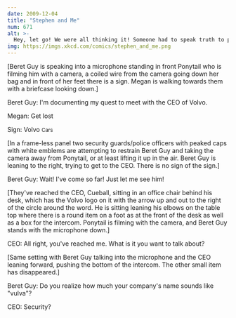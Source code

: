 ```yaml
---
date: 2009-12-04
title: "Stephen and Me"
num: 671
alt: >-
  Hey, let go! We were all thinking it! Someone had to speak truth to power!
img: https://imgs.xkcd.com/comics/stephen_and_me.png
---
```

[Beret Guy is speaking into a microphone standing in front Ponytail who is filming him with a camera, a coiled wire from the camera going down her bag and in front of her feet there is a sign. Megan is walking towards them with a briefcase looking down.]

Beret Guy: I'm documenting my quest to meet with the CEO of Volvo.

Megan: Get lost

Sign: Volvo <small>Cars</small>

[In a frame-less panel two security guards/police officers with peaked caps with white emblems are attempting to restrain Beret Guy and taking the camera away from Ponytail, or at least lifting it up in the air. Beret Guy is leaning to the right, trying to get to the CEO. There is no sign of the sign.]

Beret Guy: Wait! I've come so far! Just let me see him!

[They've reached the CEO, Cueball, sitting in an office chair behind his desk, which has the Volvo logo on it with the arrow up and out to the right of the circle around the word. He is sitting leaning his elbows on the table top where there is a round item on a foot as at the front of the desk as well as a box for the intercom. Ponytail is filming with the camera, and Beret Guy stands with the microphone down.]

CEO: All right, you've reached me. What is it you want to talk about?

[Same setting with Beret Guy talking into the microphone and the CEO leaning forward, pushing the bottom of the intercom. The other small item has disappeared.]

Beret Guy: Do you realize how much your company's name sounds like "vulva"?

CEO: Security?